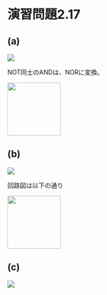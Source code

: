 # 演習問題2.17

## (a)
<img src="https://horie-t.github.io/DigitalDesignAndComputerArchitecture-Ans/images/ex2-17/ex2-17-a.png" />

NOT同士のANDは、NORに変換。

<img src="https://horie-t.github.io/DigitalDesignAndComputerArchitecture-Ans/images/ex2-17/ex2-17-a-circuit.svg" width="120px"/>

## (b)
<img src="https://horie-t.github.io/DigitalDesignAndComputerArchitecture-Ans/images/ex2-17/ex2-17-b.png" />

回路図は以下の通り

<img src="https://horie-t.github.io/DigitalDesignAndComputerArchitecture-Ans/images/ex2-17/ex2-17-b-circuit.svg" width="120px"/>

## (c)

<img src="https://horie-t.github.io/DigitalDesignAndComputerArchitecture-Ans/images/ex2-17/ex2-17-c.png" />
